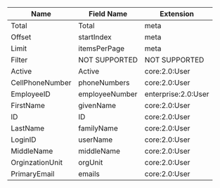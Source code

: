 Name|Field Name|Extension
---|---|---
Total|Total|meta
Offset|startIndex|meta
Limit|itemsPerPage|meta
Filter|NOT SUPPORTED|NOT SUPPORTED
Active|Active|core:2.0:User
CellPhoneNumber|phoneNumbers|core:2.0:User
EmployeeID|employeeNumber|enterprise:2.0:User
FirstName|givenName|core:2.0:User
ID|ID|core:2.0:User
LastName|familyName|core:2.0:User
LoginID|userName|core:2.0:User
MiddleName|middleName|core:2.0:User
OrginzationUnit|orgUnit|core:2.0:User
PrimaryEmail|emails|core:2.0:User
